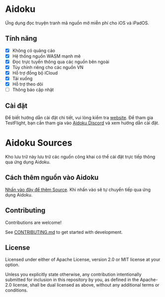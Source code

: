 # Aidoku

Ứng dụng đọc truyện tranh mã nguồn mở miễn phí cho iOS và iPadOS.

## Tính năng

- [x] Không có quảng cáo
- [x] Hệ thống nguồn WASM mạnh mẽ
- [x] Đọc trực tuyến thông qua các nguồn bên ngoài
- [x] Tùy chỉnh riêng cho các nguồn VN
- [x] Hỗ trợ đồng bộ iCloud
- [x] Tải xuống
- [x] Hỗ trợ theo dõi
- [ ] Thông báo cập nhật

## Cài đặt

Để biết hướng dẫn cài đặt chi tiết, vui lòng kiểm tra [website](https://aidoku.app). Để tham gia TestFlight, bạn cần tham gia vào [Aidoku Discord](https://discord.gg/9U8cC5Zk3s) và xem hướng dẫn cài đặt.

# Aidoku Sources

Kho lưu trữ này lưu trữ các nguồn công khai có thể cài đặt trực tiếp thông qua ứng dụng Aidoku.

## Cách thêm nguồn vào Aidoku

[Nhấn vào đây để thêm Source](https://aidoku.app/add-source-list/?url=https://raw.githubusercontent.com/0xB16D4ddy/Aidoku-Source/gh-pages/).
Khi nhấn vào sẽ tự chuyển tiếp qua ứng dụng Aidoku.

## Contributing

Contributions are welcome!

See [CONTRIBUTING.md](./.github/CONTRIBUTING.md) to get started with development.

## License

Licensed under either of Apache License, version 2.0 or MIT license at your option.

Unless you explicitly state otherwise, any contribution intentionally submitted for inclusion in this repository by you, as defined in the Apache-2.0 license, shall be dual licensed as above, without any additional terms or conditions.
